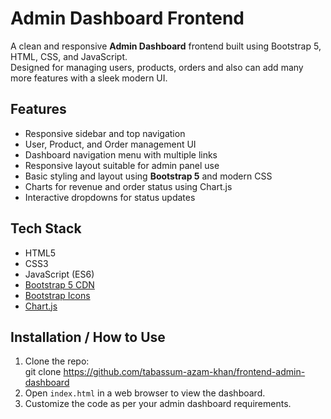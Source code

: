# Admin Dashboard Frontend

A clean and responsive **Admin Dashboard** frontend built using Bootstrap 5, HTML, CSS, and JavaScript.  
Designed for managing users, products, orders and also can add many more features with a sleek modern UI.

## Features
- Responsive sidebar and top navigation
- User, Product, and Order management UI
- Dashboard navigation menu with multiple links
- Responsive layout suitable for admin panel use
- Basic styling and layout using **Bootstrap 5** and modern CSS
- Charts for revenue and order status using Chart.js
- Interactive dropdowns for status updates

## Tech Stack
- HTML5
- CSS3
- JavaScript (ES6)
- [Bootstrap 5 CDN](https://getbootstrap.com/)
- [Bootstrap Icons](https://icons.getbootstrap.com/)
- [Chart.js](https://www.chartjs.org/)


## Installation / How to Use
1. Clone the repo:  
   git clone https://github.com/tabassum-azam-khan/frontend-admin-dashboard
2. Open `index.html` in a web browser to view the dashboard.
3. Customize the code as per your admin dashboard requirements.
